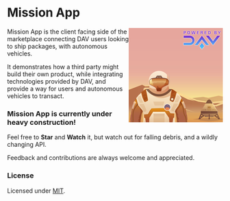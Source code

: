 # Mission App

<img src="./resources/images/missionapp-logo.png" align="right" />

Mission App is the client facing side of the marketplace connecting DAV users looking to ship packages, with autonomous vehicles.

It demonstrates how a third party might build their own product, while integrating technologies provided by DAV, and provide a way for users and autonomous vehicles to transact.

### Mission App is currently under heavy construction!

Feel free to **Star** and **Watch** it, but watch out for falling debris, and a wildly changing API.

Feedback and contributions are always welcome and appreciated.

### License

Licensed under [MIT](https://github.com/DAVFoundation/missioncontrol/blob/master/LICENSE).

